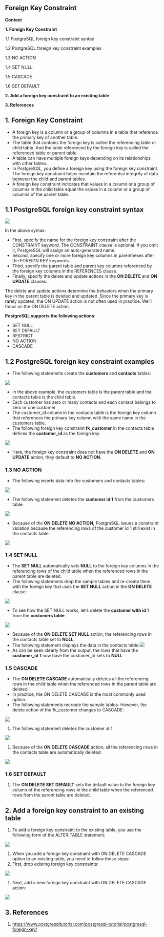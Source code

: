 ## Foreign Key Constraint

**Content**

**1. Foreign Key Constraint**

1.1 PostgreSQL foreign key constraint syntax

1.2 PostgreSQL foreign key constraint examples

1.3 NO ACTION

1.4 SET NULL

1.5 CASCADE

1.6 SET DEFAULT

**2. Add a foreign key constraint to an existing table**

**3. References**

## 1. Foreign Key Constraint

-   A foreign key is a column or a group of columns in a table that reference the primary key of another table.
-   The table that contains the foreign key is called the referencing table or child table. And the table referenced by the foreign key is called the referenced table or parent table.
-   A table can have multiple foreign keys depending on its relationships with other tables.
-   In PostgreSQL, you define a foreign key using the foreign key constraint. The foreign key constraint helps maintain the referential integrity of data between the child and parent tables.
-   A foreign key constraint indicates that values in a column or a group of columns in the child table equal the values in a column or a group of columns of the parent table.

## 1.1 PostgreSQL foreign key constraint syntax

![](media/fa4189565787e264b663c8e5a07f621e.png)

In the above syntax:

-   First, specify the name for the foreign key constraint after the CONSTRAINT keyword. The CONSTRAINT clause is optional. If you omit it, PostgreSQL will assign an auto-generated name.
-   Second, specify one or more foreign key columns in parentheses after the FOREIGN KEY keywords.
-   Third, specify the parent table and parent key columns referenced by the foreign key columns in the REFERENCES clause.
-   Finally, specify the delete and update actions in the **ON DELETE** and **ON UPDATE** clauses.

The delete and update actions determine the behaviors when the primary key in the parent table is deleted and updated. Since the primary key is rarely updated, the ON UPDATE action is not often used in practice. We’ll focus on the ON DELETE action.

**PostgreSQL supports the following actions:**

-   SET NULL
-   SET DEFAULT
-   RESTRICT
-   NO ACTION
-   CASCADE

## 1.2 PostgreSQL foreign key constraint examples

-   The following statements create the **customers** and **contacts** tables:

![](media/8461af8cae5761f4e876221c46888ae3.png)

-   In the above example, the customers table is the parent table and the contacts table is the child table.
-   Each customer has zero or many contacts and each contact belongs to zero or one customer.
-   The customer_id column in the contacts table is the foreign key column that references the primary key column with the same name in the customers table.
-   The following foreign key constraint **fk_customer** in the contacts table defines the **customer_id** as the foreign key:

![](media/d72402fa8d72d58d813e02b701038680.png)

-   Here, the foreign key constraint does not have the **ON DELETE** and **ON** **UPDATE** action, they default to **NO ACTION.**

### 1.3 NO ACTION

-   The following inserts data into the customers and contacts tables:

![](media/0642cb496d1c83887e8f7ab397bf7e57.png)

-   The following statement deletes the **customer id 1** from the customers table:

![](media/7d20202a0ce8d08e8ffa859963b64aa2.png)

-   Because of the **ON DELETE NO ACTION,** PostgreSQL issues a constraint violation because the referencing rows of the customer id 1 still exist in the contacts table:

![](media/9891cf8d2b3ec9b26ea58271f8ac8510.png)

### 1.4 SET NULL

-   The **SET NULL** automatically sets **NULL** to the foreign key columns in the referencing rows of the child table when the referenced rows in the parent table are deleted.
-   The following statements drop the sample tables and re-create them with the foreign key that uses the **SET NULL** action in the **ON DELETE** clause:

![](media/48cbd8603446d2223cfd993aa391ef81.png)

-   To see how the SET NULL works, let’s delete the **customer with id 1** from the **customers table**:

![](media/690c6f30f92c78a9c7465239d852cc02.png)

-   Because of the **ON DELETE SET NULL** action, the referencing rows in the contacts table set to **NULL**.
-   The following statement displays the data in the contacts table:![](media/16f16401f81f66e6b1ddeb1a4309a162.png)
-   As can be seen clearly from the output, the rows that have the **customer_id** **1** now have the customer_id sets to **NULL**

### 1.5 CASCADE

-   The **ON DELETE CASCADE** automatically deletes all the referencing rows in the child table when the referenced rows in the parent table are deleted.
-   In practice, the ON DELETE CASCADE is the most commonly used option.
-   The following statements recreate the sample tables. However, the delete action of the fk_customer changes to CASCADE:

![](media/d446b89548b0ee55ec3aee2434c401c1.png)

1.  The following statement deletes the customer id 1:

![](media/96adb92ff5a8412d514528980c97097e.png)

1.  Because of the **ON DELETE CASCADE** action, all the referencing rows in the contacts table are automatically deleted:

![](media/90d7302aee515b10e09364fc4edb9a82.png)

### 1.6 SET DEFAULT

1.  The **ON DELETE SET DEFAULT** sets the default value to the foreign key column of the referencing rows in the child table when the referenced rows from the parent table are deleted.

## 2. Add a foreign key constraint to an existing table

1.  To add a foreign key constraint to the existing table, you use the following form of the ALTER TABLE statement:

![](media/0d26b65fbba6b7fd0e6dfa94859652ef.png)

1.  When you add a foreign key constraint with ON DELETE CASCADE option to an existing table, you need to follow these steps:
2.  First, drop existing foreign key constraints:

![](media/bd72b7537e975959a3537c37e8982f70.png)

1.  Next, add a new foreign key constraint with ON DELETE CASCADE action:

![](media/6bcee855856c3eb151b6ad46fbab937c.png)

## 3. References

1.  https://www.postgresqltutorial.com/postgresql-tutorial/postgresql-foreign-key/
